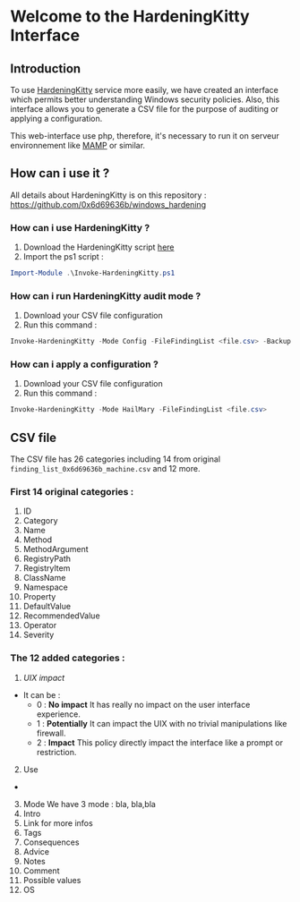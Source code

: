 # Welcome to the HardeningKitty Interface

## Introduction

To use [HardeningKitty](https://github.com/0x6d69636b/windows_hardening) service more easily, we have created an interface which permits better understanding Windows security policies. Also, this interface allows you to generate a CSV file for the purpose of auditing or applying a configuration.

This web-interface use php, therefore, it's necessary to run it on serveur environnement like [MAMP](https://www.mamp.info/en/downloads/) or similar.

## How can i use it ?

All details about HardeningKitty is on this repository : https://github.com/0x6d69636b/windows_hardening

### How can i use HardeningKitty ?
1. Download the HardeningKitty script [here](https://github.com/0x6d69636b/windows_hardening)
2. Import the ps1 script :
```powershell
Import-Module .\Invoke-HardeningKitty.ps1
```

### How can i run HardeningKitty audit mode ?
1. Download your CSV file configuration
2. Run this command :
```powershell
Invoke-HardeningKitty -Mode Config -FileFindingList <file.csv> -Backup
```

### How can i apply a configuration ?
1. Download your CSV file configuration
2. Run this command :
```powershell
Invoke-HardeningKitty -Mode HailMary -FileFindingList <file.csv>
```

## CSV file

The CSV file has 26 categories including 14 from original `finding_list_0x6d69636b_machine.csv` and 12 more.

### First 14 original categories :

1. ID
2. Category
3. Name
4. Method
5. MethodArgument
6. RegistryPath
7. RegistryItem
8. ClassName
9. Namespace
10. Property
11. DefaultValue
12. RecommendedValue
13. Operator
14. Severity

### The 12 added categories :

1. _UIX impact_
  - It can be :
    - 0 : **No impact** It has really no impact on the user interface experience.
    - 1 : **Potentially** It can impact the UIX with no trivial manipulations like firewall.
    - 2 : **Impact** This policy directly impact the interface like a prompt or restriction.
2. Use
  -
3. Mode
  We have 3 mode : bla, bla,bla
4. Intro
5. Link for more infos
6. Tags
7. Consequences
8. Advice
9. Notes
10. Comment
11. Possible values
12. OS
